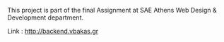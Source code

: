 This project is part of the final Assignment at SAE Athens Web Design & Development department.

Link : http://backend.vbakas.gr
